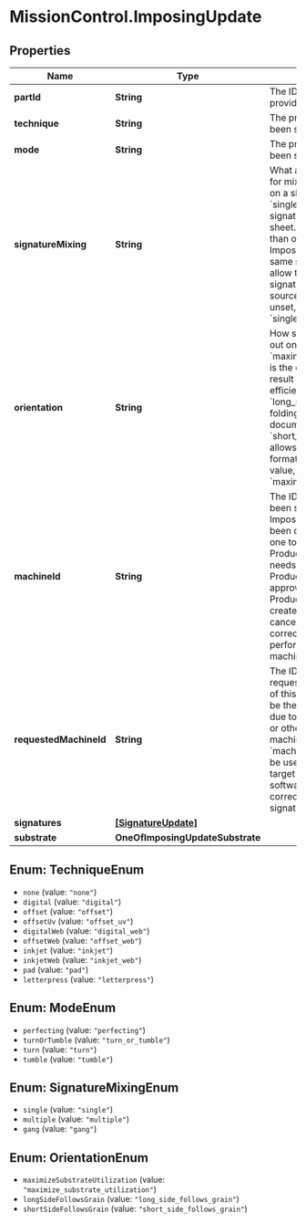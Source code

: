 # MissionControl.ImposingUpdate

## Properties
Name | Type | Description | Notes
------------ | ------------- | ------------- | -------------
**partId** | **String** | The ID of the Part this Imposing provides | [optional] 
**technique** | **String** | The printing technique that has been selected for this Imposing. | [optional] 
**mode** | **String** | The printing mode that has been selected for this imposing. | [optional] 
**signatureMixing** | **String** | What are the allowed properties for mixing multiple signatures on a sheet for this Imposing. &#x60;single&#x60; prevents more than one signature appearing on a single sheet. &#x60;multiple&#x60; will allow more than one signature from this Imposing to be printed on the same sheet, and &#x60;gang&#x60; will allow the sheet to be filled with signatures from any available source to maximise efficiency. If unset, the default value is &#x60;single&#x60;. | [optional] 
**orientation** | **String** | How should signatures be laid out on the sheet. &#x60;maximize_substrate_utilization&#x60; is the default option and should result in the densest packing for efficiency. &#x60;long_side_follows_grain&#x60; allows folding of portait format documents. &#x60;short_side_follows_grain&#x60; allows folding of landscape format documents. The default value, if unset, is &#x60;maximize_substrate_utilization&#x60;. | [optional] 
**machineId** | **String** | The ID of the Printer that has been selected to print this Imposing. This machine has been determined as the correct one to use for this ProductionStrategy. If this needs to change once the ProductionStrategy has been approved, a new ProductionStrategy should be created and the existing one cancelled to ensutre that color correction/imposing etc can be performed for the new machine&#x27;s characteristics. | [optional] 
**requestedMachineId** | **String** | The ID of the Machine that is requested to handle the printing of this Imposing. This may not be the finally utilised machine, due to scheduling, maintenance or other factors. The actual machine used is available as &#x60;machine_id&#x60;. This input should be used as guidance of the target printing environment for software running color correction or deriving signatures. | [optional] 
**signatures** | [**[SignatureUpdate]**](SignatureUpdate.md) |  | [optional] 
**substrate** | **OneOfImposingUpdateSubstrate** |  | [optional] 

<a name="TechniqueEnum"></a>
## Enum: TechniqueEnum

* `none` (value: `"none"`)
* `digital` (value: `"digital"`)
* `offset` (value: `"offset"`)
* `offsetUv` (value: `"offset_uv"`)
* `digitalWeb` (value: `"digital_web"`)
* `offsetWeb` (value: `"offset_web"`)
* `inkjet` (value: `"inkjet"`)
* `inkjetWeb` (value: `"inkjet_web"`)
* `pad` (value: `"pad"`)
* `letterpress` (value: `"letterpress"`)


<a name="ModeEnum"></a>
## Enum: ModeEnum

* `perfecting` (value: `"perfecting"`)
* `turnOrTumble` (value: `"turn_or_tumble"`)
* `turn` (value: `"turn"`)
* `tumble` (value: `"tumble"`)


<a name="SignatureMixingEnum"></a>
## Enum: SignatureMixingEnum

* `single` (value: `"single"`)
* `multiple` (value: `"multiple"`)
* `gang` (value: `"gang"`)


<a name="OrientationEnum"></a>
## Enum: OrientationEnum

* `maximizeSubstrateUtilization` (value: `"maximize_substrate_utilization"`)
* `longSideFollowsGrain` (value: `"long_side_follows_grain"`)
* `shortSideFollowsGrain` (value: `"short_side_follows_grain"`)

